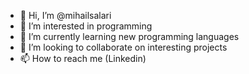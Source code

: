 - 👋 Hi, I’m @mihailsalari
- 👀 I’m interested in programming
- 🌱 I’m currently learning new programming languages
- 💞️ I’m looking to collaborate on interesting projects
- 📫 How to reach me (Linkedin)

<!---
mihailsalari/mihailsalari is a ✨ special ✨ repository because its `README.md` (this file) appears on your GitHub profile.
You can click the Preview link to take a look at your changes.
--->
